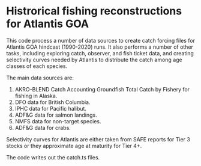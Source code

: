 # Histrorical fishing reconstructions for Atlantis GOA

This code process a number of data sources to create catch forcing files for Atlantis GOA hindcast (1990-2020) runs. It also performs a number of other tasks, including exploring catch, observer, and fish ticket data, and creating selectivity curves needed by Atlantis to distribute the catch among age classes of each species.  

The main data sources are:  

1. AKRO-BLEND Catch Accounting Groundfish Total Catch by Fishery for fishing in Alaska.
2. DFO data for British Columbia.
3. IPHC data for Pacific halibut.
4. ADF&G data for salmon landings.
5. NMFS data for non-target species.
6. ADF&G data for crabs.

Selectivity curves for Atlantis are either taken from SAFE reports for Tier 3 stocks or they approximate age at maturity for Tier 4+. 

The code writes out the catch.ts files. 
